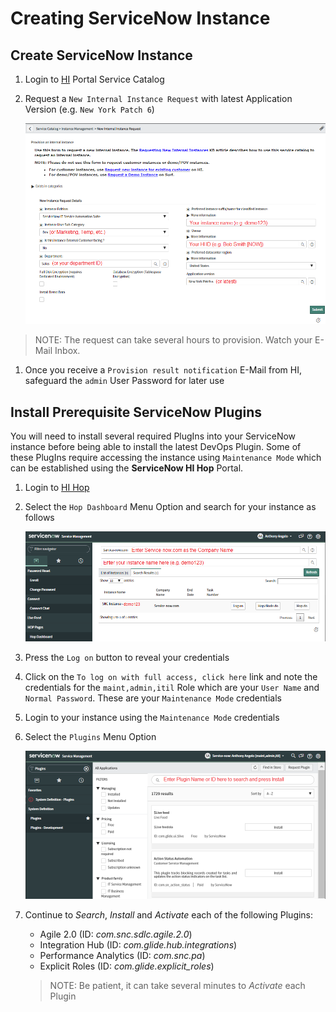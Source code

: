 # Creating ServiceNow Instance


## Create ServiceNow Instance

1. Login to [HI](https://hi.service-now.com/hisp?id=hisp_service_catalog) Portal Service Catalog

1. Request a `New Internal Instance Request` with latest Application Version (e.g. `New York Patch 6`)

    ![Figure 1](ServiceNowHICatalog1.png)

>NOTE: The request can take several hours to provision. Watch your E-Mail Inbox.

1. Once you receive a `Provision result notification` E-Mail from HI, safeguard the `admin` User Password for later use

## Install Prerequisite ServiceNow Plugins

You will need to install several required PlugIns into your ServiceNow instance before being able to install the latest DevOps Plugin. Some of these PlugIns require accessing the instance using `Maintenance Mode` which can be established using the **ServiceNow HI Hop** Portal.

1. Login to [HI Hop](https://hihop.service-now.com)

1. Select the `Hop Dashboard` Menu Option and search for your instance as follows

    ![Figure 2](ServiceNowHIHopSearch1.png)

1. Press the `Log on` button to reveal your credentials

1. Click on the `To log on with full access, click here` link and note the credentials for the `maint,admin,itil` Role which are your `User Name` and `Normal Password`. These are your `Maintenance Mode` credentials

1. Login to your instance using the `Maintenance Mode` credentials

1. Select the `Plugins` Menu Option

    ![Figure 2](ServiceNowPluginSearch1.png)

1. Continue to *Search*, *Install* and *Activate* each of the following Plugins:    

    * Agile 2.0 (ID: *com.snc.sdlc.agile.2.0*)
    * Integration Hub (ID: *com.glide.hub.integrations*)
    * Performance Analytics (ID: *com.snc.pa*)
    * Explicit Roles (ID: *com.glide.explicit_roles*)


    >NOTE: Be patient, it can take several minutes to *Activate* each Plugin